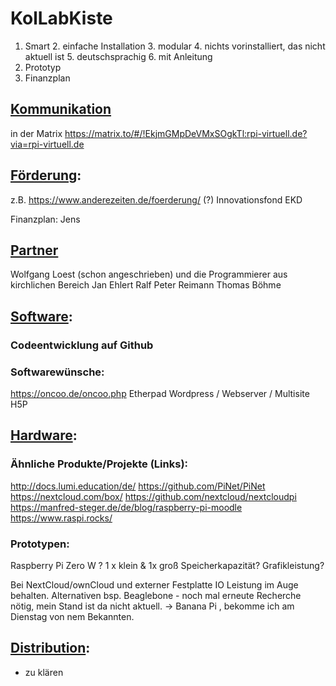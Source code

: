# KolLabKiste

1. Smart
    2. einfache Installation
    3. modular
    4. nichts vorinstalliert, das nicht aktuell ist
    5. deutschsprachig
    6. mit Anleitung
3. Prototyp
4. Finanzplan

## <u>Kommunikation</u>
in der Matrix
https://matrix.to/#/!EkjmGMpDeVMxSOgkTl:rpi-virtuell.de?via=rpi-virtuell.de

## <u>Förderung</u>:
z.B. https://www.anderezeiten.de/foerderung/ (?)
Innovationsfond EKD

Finanzplan: Jens

## <u>Partner</u>
Wolfgang Loest (schon angeschrieben) und die Programmierer aus kirchlichen Bereich
Jan Ehlert
Ralf Peter Reimann
Thomas Böhme

## <u>Software</u>:


### Codeentwicklung auf Github

### Softwarewünsche:
https://oncoo.de/oncoo.php
Etherpad
Wordpress / Webserver / Multisite
H5P

## <u>Hardware</u>:

### Ähnliche Produkte/Projekte (Links):
http://docs.lumi.education/de/
https://github.com/PiNet/PiNet
https://nextcloud.com/box/
https://github.com/nextcloud/nextcloudpi
https://manfred-steger.de/de/blog/raspberry-pi-moodle
https://www.raspi.rocks/



### Prototypen:
Raspberry Pi Zero W ?
1 x klein & 1x groß
Speicherkapazität?
Grafikleistung?

Bei NextCloud/ownCloud und externer Festplatte IO Leistung im Auge behalten.
Alternativen bsp. Beaglebone - noch mal erneute Recherche nötig, mein Stand ist da nicht aktuell. -> Banana Pi , bekomme ich am Dienstag von nem Bekannten.


## <u>Distribution</u>:
- zu klären

